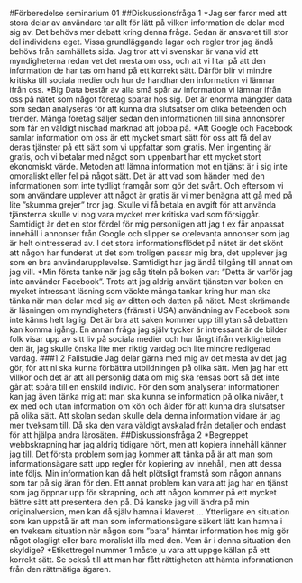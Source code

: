 #Förberedelse seminarium 01
##Diskussionsfråga 1
*Jag ser faror med att stora delar av användare tar allt för lätt på vilken information de delar med sig av. Det behövs mer debatt kring denna fråga. Sedan är ansvaret till stor del individens eget. Vissa grundläggande lagar och regler tror jag ändå behövs från samhällets sida. Jag tror att vi svenskar är vana vid att myndigheterna redan vet det mesta om oss, och att vi litar på att den information de har tas om hand på ett korrekt sätt. Därför blir vi mindre kritiska till sociala medier och hur de handhar den information vi lämnar ifrån oss.
*Big Data består av alla små spår av information vi lämnar ifrån oss på nätet som något företag sparar hos sig. Det är enorma mängder data som sedan analyseras för att kunna dra slutsatser om olika beteenden och trender. Många företag säljer sedan den informationen till sina annonsörer som får en väldigt nischad marknad att jobba på. 
*Att Google och Facebook samlar information om oss är ett mycket smart sätt för oss att få del av deras tjänster på ett sätt som vi uppfattar som gratis. Men ingenting är gratis, och vi betalar med något som uppenbart har ett mycket stort ekonomiskt värde. Metoden att lämna information mot en tjänst är i sig inte omoraliskt eller fel på något sätt. Det är att vad som händer med den informationen som inte tydligt framgår som gör det svårt. Och eftersom vi som användare upplever att något är gratis är vi mer benägna att gå med på lite ”skumma grejer” tror jag. Skulle vi få betala en avgift för att använda tjänsterna skulle vi nog vara mycket mer kritiska vad som försiggår. 
Samtidigt är det en stor fördel för mig personligen att jag t ex får anpassat innehåll i annonser från Google och slipper se orelevanta annonser som jag är helt ointresserad av. I det stora informationsflödet på nätet är det skönt att någon har funderat ut det som troligen passar mig bra, det upplever jag som en bra användarupplevelse. Samtidigt har jag ändå tillgång till annat om jag vill. 
*Min första tanke när jag såg titeln på boken var: ”Detta är varför jag inte använder Facebook”. Trots att jag aldrig använt tjänsten var boken en mycket intressant läsning som väckte många tankar kring hur man ska tänka när man delar med sig av ditten och datten på nätet. Mest skrämande är läsningen om myndigheters (främst i USA) användning av Facebook som inte känns helt laglig. Det är bra att saken kommer upp till ytan så debatten kan komma igång. En annan fråga jag själv tycker är intressant är de bilder folk visar upp av sitt liv på sociala medier och hur långt ifrån verkligheten den är, jag skulle önska lite mer riktig vardag och lite mindre redigerad vardag.
###1.2 Fallstudie
Jag delar gärna med mig av det mesta av det jag gör, för att ni ska kunna förbättra utbildningen på olika sätt. Men jag har ett villkor och det är att all personlig data om mig ska rensas bort så det inte går att spåra till en enskild individ. För den som analyserar informationen kan jag även tänka mig att man ska kunna se information på olika nivåer, t ex med och utan information om kön och ålder för att kunna dra slutsatser på olika sätt. Att skolan sedan skulle dela denna information vidare är jag mer tveksam till. Då ska den vara väldigt avskalad från detaljer och endast för att hjälpa andra lärosäten.
##Diskussionsfråga 2
*Begreppet webbskrapning har jag aldrig tidigare hört, men att kopiera innehåll känner jag till. Det första problem som jag kommer att tänka på är att man som informationsägare satt upp regler för kopiering av innehåll, men att dessa inte följs. Min information kan då helt plötsligt framstå som någon annans som tar på sig äran för den. Ett annat problem kan vara att jag har en tjänst som jag öppnar upp för skrapning, och att någon kommer på ett mycket bättre sätt att presentera den på. Då kanske jag vill ändra på min originalversion, men kan då själv hamna i klaveret … Ytterligare en situation som kan uppstå är att man som informationsägare säkert lätt kan hamna i en tveksam situation när någon som ”bara” hämtar information hos mig gör något olagligt eller bara moraliskt illa med den. Vem är i denna situation den skyldige? 
*Etikettregel nummer 1 måste ju vara att uppge källan på ett korrekt sätt. Se också till att man har fått rättigheten att hämta informationen från den rättmätiga ägaren.
